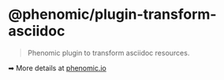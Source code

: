 # @phenomic/plugin-transform-asciidoc

> Phenomic plugin to transform asciidoc resources.

➡ More details at [phenomic.io](https://phenomic.io/)
